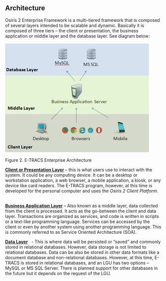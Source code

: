 ## Architecture

Osiris 2 Enterprise Framework is a multi-tiered framework that is
composed of several layers intended to be scalable and dynamic.
Basically it is composed of three tiers – the client or presentation,
the business application or middle layer and the database layer. See
diagram below:

![image|512x397,100%](images\image2.png)

<!-- <img src="images\image2.png" style="width:4.83333in;height:3.66667in" /> -->

Figure 2. E-TRACS Enterprise Architecture

**<u>Client or Presentation Layer</u>** – this is what users use to
interact with the system. It could be any computing device. It can be a
desktop or workstation application, a web browser, a mobile application,
a kiosk, or any device like card readers. The E-TRACS program, however,
at this time is developed for the personal computer and uses the *Osiris
2 Client Platform*.   

**<u>Business Application Layer</u>** – Also known as a middle layer,
data collected from the client is processed. It acts as the go-between
the client and data layer. Transactions are organized as services, and
code is written in scripts or a text-like programming language. Services
can be accessed by the client or even by another system using another
programming language. This is commonly referred to as Service Oriented
Architecture (SOA). 

**<u>Data Layer</u>**   - This is where data will be persisted or
“saved” and commonly stored in relational databases. However, data
storage is not limited to relational databases. Data can be also be
stored in other data formats like a document database and non-relational
databases. However, at this time, E-TRACS is stored in relational
databases, and an LGU has two options – MySQL or MS SQL Server. There is
planned support for other databases in the future but it depends on the
request of the LGU.  
